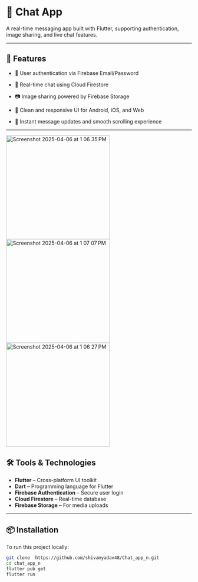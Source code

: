 # 💬 Chat App

A real-time messaging app built with Flutter, supporting authentication, image sharing, and live chat features.

---

## 🚀 Features

- 🔐 User authentication via Firebase Email/Password
- 💬 Real-time chat using Cloud Firestore

- 📷 Image sharing powered by Firebase Storage
- 📱 Clean and responsive UI for Android, iOS, and Web
- 🔄 Instant message updates and smooth scrolling experience

---
<img width="281" alt="Screenshot 2025-04-06 at 1 06 35 PM" src="https://github.com/user-attachments/assets/88ae8134-53c7-45bc-9605-c7c92ce774e8" />
<img width="281" alt="Screenshot 2025-04-06 at 1 07 07 PM" src="https://github.com/user-attachments/assets/41aafcce-d4b1-46d3-91ab-1f059c34534c" />
<img width="281" alt="Screenshot 2025-04-06 at 1 06 27 PM" src="https://github.com/user-attachments/assets/85d06bfa-3e6a-4475-8f0a-7bbded117a7a" />



## 🛠️ Tools & Technologies

- **Flutter** – Cross-platform UI toolkit
- **Dart** – Programming language for Flutter
- **Firebase Authentication** – Secure user login
- **Cloud Firestore** – Real-time database
- **Firebase Storage** – For media uploads

---

## 📦 Installation

To run this project locally:

```bash
git clone  https://github.com/shivamyadav48/Chat_app_n.git
cd chat_app_n
flutter pub get
flutter run
